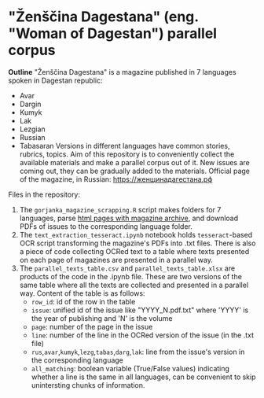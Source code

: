 # "Ženščina Dagestana" (eng. "Woman of Dagestan") parallel corpus

**Outline**
"Ženščina Dagestana" is a magazine published in 7 languages spoken in Dagestan republic:
- Avar
- Dargin
- Kumyk
- Lak
- Lezgian
- Russian
- Tabasaran
Versions in different languages have common stories, rubrics, topics. Aim of this repository is to conveniently collect the available materials and make a parallel corpus out of it. New issues are coming out, they can be gradually added to the materials.
Official page of the magazine, in Russian: https://женщинадагестана.рф


Files in the repository:
1. The `gorjanka_magazine_scrapping.R` script makes folders for 7 languages, parse [html pages with magazine archive](https://xn--80aaaanefedv8cbg8cp7h.xn--p1ai/edition_archive_x), and download PDFs of issues to the corresponding language folder.
2. The `text_extraction_tesseract.ipynb` notebook holds `tesseract`-based OCR script transforming the magazine's PDFs into .txt files. There is also a piece of code collecting OCRed text to a table where texts presented on each page of magazines are presented in a parallel way.
3. The `parallel_texts_table.csv` and `parallel_texts_table.xlsx` are products of the code in the .ipynb file. These are two versions of the same table where all the texts are collected and presented in a parallel way. Content of the table is as follows: 
    - `row_id`: id of the row in the table
    - `issue`: unified id of the issue like "YYYY_N.pdf.txt" where 'YYYY' is the year of publishing and 'N' is the volume
    - `page`: number of the page in the issue
    - `line`: number of the line in the OCRed version of the issue (in the .txt file)
    - `rus`,`avar`,`kumyk`,`lezg`,`tabas`,`darg`,`lak`: line from the issue's version in the corresponding language
    - `all_matching`: boolean variable (True/False values) indicating whether a line is the same in all languages, can be convenient to skip unintersting chunks of information.


